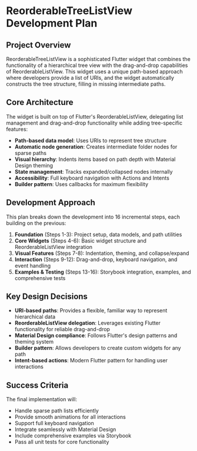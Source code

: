 # ReorderableTreeListView Development Plan

## Project Overview

ReorderableTreeListView is a sophisticated Flutter widget that combines the functionality of a hierarchical tree view with the drag-and-drop capabilities of ReorderableListView. This widget uses a unique path-based approach where developers provide a list of URIs, and the widget automatically constructs the tree structure, filling in missing intermediate paths.

## Core Architecture

The widget is built on top of Flutter's ReorderableListView, delegating list management and drag-and-drop functionality while adding tree-specific features:

- **Path-based data model**: Uses URIs to represent tree structure
- **Automatic node generation**: Creates intermediate folder nodes for sparse paths
- **Visual hierarchy**: Indents items based on path depth with Material Design theming
- **State management**: Tracks expanded/collapsed nodes internally
- **Accessibility**: Full keyboard navigation with Actions and Intents
- **Builder pattern**: Uses callbacks for maximum flexibility

## Development Approach

This plan breaks down the development into 16 incremental steps, each building on the previous:

1. **Foundation** (Steps 1-3): Project setup, data models, and path utilities
2. **Core Widgets** (Steps 4-6): Basic widget structure and ReorderableListView integration
3. **Visual Features** (Steps 7-8): Indentation, theming, and collapse/expand
4. **Interaction** (Steps 9-12): Drag-and-drop, keyboard navigation, and event handling
5. **Examples & Testing** (Steps 13-16): Storybook integration, examples, and comprehensive tests

## Key Design Decisions

- **URI-based paths**: Provides a flexible, familiar way to represent hierarchical data
- **ReorderableListView delegation**: Leverages existing Flutter functionality for reliable drag-and-drop
- **Material Design compliance**: Follows Flutter's design patterns and theming system
- **Builder pattern**: Allows developers to create custom widgets for any path
- **Intent-based actions**: Modern Flutter pattern for handling user interactions

## Success Criteria

The final implementation will:
- Handle sparse path lists efficiently
- Provide smooth animations for all interactions
- Support full keyboard navigation
- Integrate seamlessly with Material Design
- Include comprehensive examples via Storybook
- Pass all unit tests for core functionality
